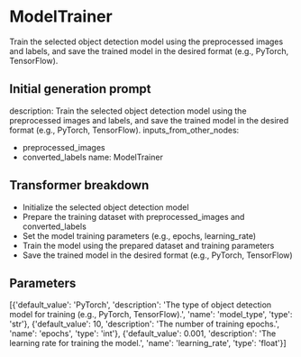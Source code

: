 
# ModelTrainer

Train the selected object detection model using the preprocessed images and labels, and save the trained model in the desired format (e.g., PyTorch, TensorFlow).

## Initial generation prompt
description: Train the selected object detection model using the preprocessed images
  and labels, and save the trained model in the desired format (e.g., PyTorch, TensorFlow).
inputs_from_other_nodes:
- preprocessed_images
- converted_labels
name: ModelTrainer


## Transformer breakdown
- Initialize the selected object detection model
- Prepare the training dataset with preprocessed_images and converted_labels
- Set the model training parameters (e.g., epochs, learning_rate)
- Train the model using the prepared dataset and training parameters
- Save the trained model in the desired format (e.g., PyTorch, TensorFlow)

## Parameters
[{'default_value': 'PyTorch', 'description': 'The type of object detection model for training (e.g., PyTorch, TensorFlow).', 'name': 'model_type', 'type': 'str'}, {'default_value': 10, 'description': 'The number of training epochs.', 'name': 'epochs', 'type': 'int'}, {'default_value': 0.001, 'description': 'The learning rate for training the model.', 'name': 'learning_rate', 'type': 'float'}]

        